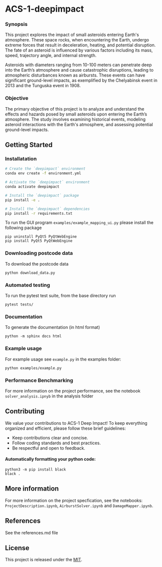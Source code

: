 # ACS-1-deepimpact

### Synopsis

This project explores the impact of small asteroids entering Earth's atmosphere. These space rocks, when encountering the Earth, undergo extreme forces that result in deceleration, heating, and potential disruption. The fate of an asteroid is influenced by various factors including its mass, speed, trajectory angle, and internal strength.

Asteroids with diameters ranging from 10-100 meters can penetrate deep into the Earth’s atmosphere and cause catastrophic disruptions, leading to atmospheric disturbances known as airbursts. These events can have significant ground-level impacts, as exemplified by the Chelyabinsk event in 2013 and the Tunguska event in 1908.

### Objective

The primary objective of this project is to analyze and understand the effects and hazards posed by small asteroids upon entering the Earth’s atmosphere. The study involves examining historical events, modeling asteroid interactions with the Earth's atmosphere, and assessing potential ground-level impacts.

## Getting Started

### Installatation

```bash
# Create the `deepimpact` environment
conda env create -f environment.yml

# Activate the `deepimpact` environment
conda activate deepimpact

# Install the `deepimpact` package
pip install -e .

# Install the `deepimpact` dependencies
pip install -r requirements.txt
```

To run the GUI program `examples/example_mapping_ui.py` please install the following package

```shell
pip uninstall PyQt5 PyQtWebEngine
pip install PyQt5 PyQtWebEngine
```

### Downloading postcode data

To download the postcode data
```
python download_data.py
```

### Automated testing

To run the pytest test suite, from the base directory run
```
pytest tests/
```

### Documentation

To generate the documentation (in html format)
```
python -m sphinx docs html
```


### Example usage

For example usage see `example.py` in the examples folder:
```
python examples/example.py
```

### Performance Benchmarking

For more information on the project performance, see the notebook `solver_analysis.ipnyb` in the analysis folder

## Contributing

We value your contributions to ACS-1 Deep Impact! To keep everything organized and efficient, please follow these brief guidelines:
- Keep contributions clear and concise.
- Follow coding standards and best practices.
- Be respectful and open to feedback.

#### Automatically formatting your python code:

```
python3 -m pip install black
black .
```

## More information

For more information on the project specfication, see the notebooks: `ProjectDescription.ipynb`, `AirburstSolver.ipynb` and `DamageMapper.ipynb`.


## References

See the references.md file

## License

This project is released under the [MIT](LICENSE).
